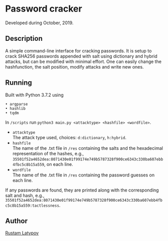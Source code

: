 # Password cracker 

Developed during October, 2019.

## Description

A simple command-line interface for cracking passwords. It is setup to crack SHA256  passwords appended with salt using dictionary and hybrid attacks, but can be modified with minimal effort. One can easily change the hashfunction, the salt position, modify attacks and write new ones.

## Running

Built with Python 3.7.2 using

```
• argparse
• hashlib
• tqdm
```

In `/scripts` run `python3 main.py <attacktype> <hashfile> <wordfile>`. <br/>

- `attacktype` <br/>
The attack type used, choices: `d:dictionary`, `h:hybrid`.
- `hashfile` <br/>
The name of the .txt file in `/res` containing the salts and the hexadecimal representation of the hashes, e.g.,  `35501f52a4652dea:8071430e01f99174e749b5787328f900ce6343c330ba607ebb4fbc5c8b15a559`, on each line.
- `wordfile` <br/>
The name of the .txt file in `/res` containing the password guesses on each line. 

If any passwords are found, they are printed along with the corresponding salt and hash, e.g., `35501f52a4652dea:8071430e01f99174e749b5787328f900ce6343c330ba607ebb4fbc5c8b15a559:tactlessness`.

## Author

[Rustam Latypov](mailto:rustam.latypov@aalto.fi)
